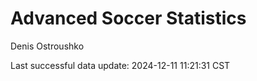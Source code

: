 # Advanced Soccer Statistics
Denis Ostroushko

<!-- gfm -->

Last successful data update: 2024-12-11 11:21:31 CST
